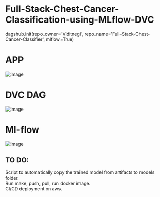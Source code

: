 # Full-Stack-Chest-Cancer-Classification-using-MLflow-DVC




dagshub.init(repo_owner='Viditnegi', repo_name='Full-Stack-Chest-Cancer-Classifier', mlflow=True)


# APP
![image](https://github.com/Viditnegi/Full-Stack-Chest-Cancer-Classifier/assets/106267998/bae7c972-7cbc-4635-90e2-fef72a9bde10)

# DVC DAG
![image](https://github.com/Viditnegi/Full-Stack-Chest-Cancer-Classifier/assets/106267998/7dfd3971-3263-4b07-a3c0-0d77babe27fa)

# Ml-flow
![image](https://github.com/Viditnegi/Full-Stack-Chest-Cancer-Classifier/assets/106267998/a80fdf19-bd92-48f9-b668-968d8b5b6cf4)


## TO DO:
Script to automatically copy the trained model from artifacts to models folder.<br>
Run make, push, pull, run docker image.<br>
CI/CD deployment on aws.<br>
